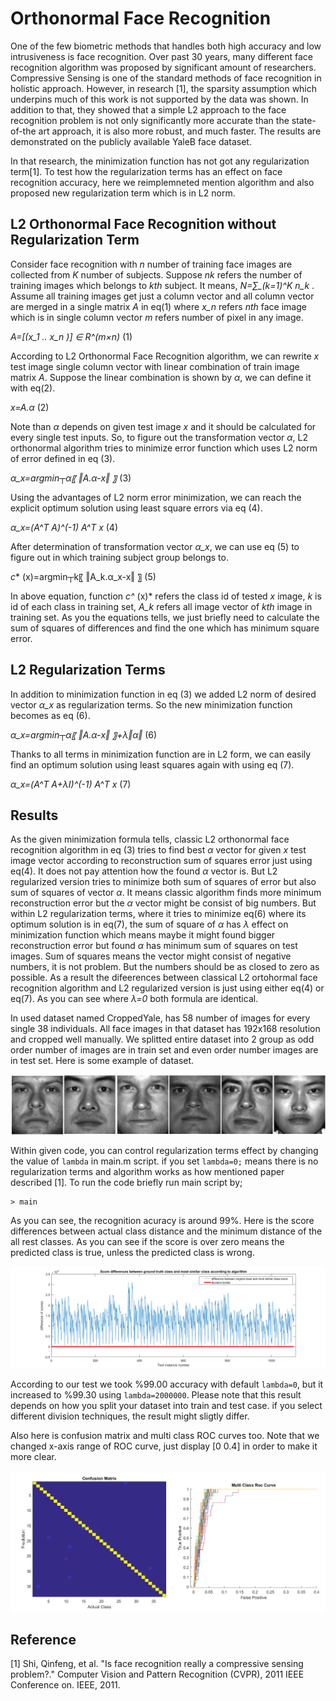 
# Orthonormal Face Recognition

One of the few biometric methods that handles both high accuracy and low intrusiveness is face recognition. Over past 30 years, many different face recognition algorithm was proposed by significant amount of researchers. Compressive Sensing is one of the standard methods of face recognition in holistic approach. However, in research [1], the sparsity assumption which underpins much of this work is not supported by the data was shown. In addition to that, they showed that a simple L2 approach to the face recognition problem is not only significantly more accurate than the state-of-the art approach, it is also more robust, and much faster. The results are demonstrated on the publicly available YaleB face dataset. 

In that research, the minimization function has not got any regularization term[1]. To test how the regularization terms has an effect on face recognition accuracy, here we reimplemneted mention algorithm and also proposed new regularization term which is in L2 norm.

## L2 Orthonormal Face Recognition without Regularization Term

Consider face recognition with *n* number of training face images are collected from *K* number of subjects. Suppose *nk* refers the number of training images which belongs to *kth* subject. It means, *N=∑_(k=1)^K n_k*  . Assume all training images get just a column vector and all column vector are merged in a single matrix *A* in eq(1) where *x_n* refers *nth* face image which is in single column vector *m* refers number of pixel in any image.

*A=[(x_1 .. x_n )]  ∈ R^(m×n)*  (1)

According to L2 Orthonormal Face Recognition algorithm, we can rewrite *x* test image single column vector with linear combination of train image matrix *A*. Suppose the linear combination is shown by *α*, we can define it with eq(2).

*x=A.α*                                     (2)

Note than *α* depends on given test image *x* and it should be calculated for every single test inputs. So, to figure out the transformation vector *α*, L2 orthonormal algorithm tries to minimize error function which uses L2 norm of error defined in eq (3).

*α_x=argmin┬α⁡〖 ‖A.α-x‖ 〗*     (3)

Using the advantages of L2 norm error minimization, we can reach the explicit optimum solution using least square errors via eq (4).

*α_x=(A^T A)^(-1) A^T x*                      (4)

After determination of transformation vector *α_x*, we can use eq (5) to figure out in which training subject group belongs to.

*c** (x)=argmin┬k⁡〖 ‖A_k.α_x-x‖ 〗           (5)

In above equation, function *c^* (x)* refers the class id of tested *x* image, *k* is id of each class in training set, *A_k* refers all image vector of *kth* image in training set. As you the equations tells, we just briefly need to calculate the sum of squares of differences and find the one which has minimum square error.

## L2 Regularization Terms

In addition to minimization function in eq (3) we added L2 norm of desired vector *α_x* as regularization terms. So the new minimization function becomes as eq (6).

*α_x=argmin┬α⁡〖 ‖A.α-x‖ 〗+λ‖α‖*         (6)

Thanks to all terms in minimization function are in L2 form, we can easily find an optimum solution using least squares again with using eq (7).

*α_x=(A^T A+λI)^(-1) A^T x*    (7)  


## Results
As the given minimization formula tells, classic L2 orthonormal face recognition algorithm in eq (3) tries to find best *α* vector for given *x* test image vector according to reconstruction sum of squares error just using eq(4). It does not pay attention how the found *α* vector is. But L2 regularized version tries to minimize both sum of squares of error but also sum of squares of vector *α*. It means classic algorithm finds more minimum reconstruction error but the *α* vector might be consist of big numbers. But within L2 regularization terms, where it tries to minimize eq(6) where its optimum solution is in eq(7), the sum of square of *α* has *λ* effect on minimization function which means maybe it might found bigger reconstruction error but found *α* has minimum sum of squares on test images. Sum of squares means the vector might consist of negative numbers, it is not problem. But the numbers should be as closed to zero as possible. As a result the difeerences between classical L2 ortohormal face recognition algorithm and L2 regularized version is just using either eq(4) or eq(7). As you can see where *λ=0* both formula are identical.  


In used dataset named CroppedYale, has 58 number of images for every single 38 individuals. All face images in that dataset has 192x168 resolution and cropped well manually. We splitted entire dataset into 2 group as odd order number of images are in train set and even order number images are in test set. Here is some example of dataset.

![Sample image](sampleinput.jpg?raw=true "Title")

Within given code, you can control regularization terms effect by changing the value of `lambda` in main.m script. if you set `lambda=0;` means there is no regularization terms and algorithm works as how mentioned paper described [1]. To run the code briefly run main script by;
```{Matlab}
> main
```
As you can see, the recognition acuracy is around 99%. Here is the score differences between actual class distance and the minimum distance of the all rest classes. As you can see if the score is over zero means the predicted class is true, unless the predicted class is wrong. 

![Sample image](result.bmp?raw=true "Title")

According to our test we took %99.00 accuracy with default `lambda=0`, but it increased to %99.30 using `lambda=2000000`. Please note that this result depends on how you split your dataset into train and test case. if you select different division techniques, the result might sligtly differ.  

Also here is confusion matrix and multi class ROC curves too. Note that we changed x-axis range of ROC curve, just display [0 0.4] in order to make it more clear.

![Sample image](confroc.bmp?raw=true "Title")

## Reference ##
[1]	Shi, Qinfeng, et al. "Is face recognition really a compressive sensing problem?." Computer Vision and Pattern Recognition (CVPR), 2011 IEEE Conference on. IEEE, 2011. 

